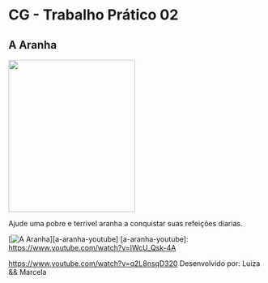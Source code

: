 # CG - Trabalho Prático 02

<h2>A Aranha</h2>

<img align="center" src="https://github.com/LuizaAS/Garra-Aranha/tree/master/imagens/aranha.gif?raw=true" width="250" height="300"/>

Ajude uma pobre e terrivel aranha a conquistar suas refeições diarias.

[![A Aranha](images/aranha.gif)][a-aranha-youtube]
[a-aranha-youtube]: https://www.youtube.com/watch?v=IWcU_Qsk-4A

https://www.youtube.com/watch?v=q2L8nsqD320
Desenvolvido por: Luiza && Marcela
